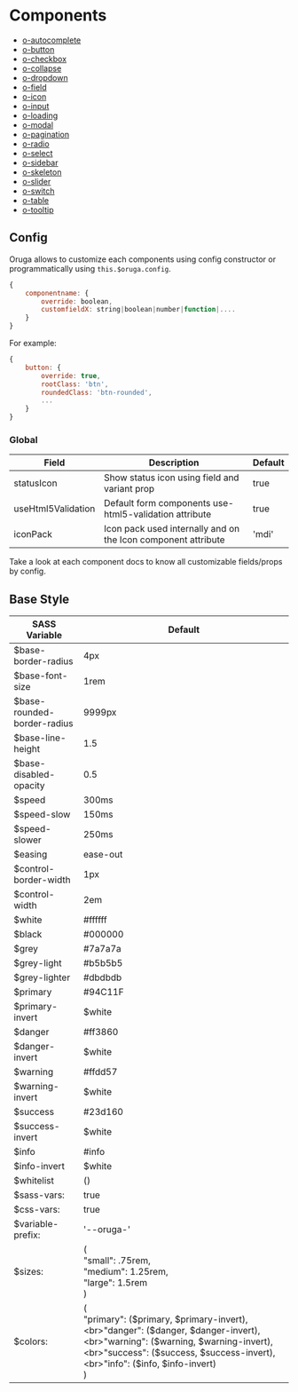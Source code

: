
# Components

- [o-autocomplete](/components/Autocomplete.md)
- [o-button](/components/Button.md)
- [o-checkbox](/components/Checkbox.md)
- [o-collapse](/components/Collapse.md)
- [o-dropdown](/components/Dropdown.md)
- [o-field](/components/Field.md)
- [o-icon](/components/Icon.md)
- [o-input](/components/Input.md)
- [o-loading](/components/Loading.md)
- [o-modal](/components/Modal.md)
- [o-pagination](/components/Pagination.md)
- [o-radio](/components/Radio.md)
- [o-select](/components/Select.md)
- [o-sidebar](/components/Sidebar.md)
- [o-skeleton](/components/Skeleton.md)
- [o-slider](/components/Slider.md)
- [o-switch](/components/Switch.md)
- [o-table](/components/Table.md)
- [o-tooltip](/components/Tooltip.md)

## Config

Oruga allows to customize each components using config constructor or programmatically using `this.$oruga.config`.

```js
{
    componentname: {
        override: boolean,
        customfieldX: string|boolean|number|function|....
    }
}

```

For example:

```js
{
    button: {
        override: true,
        rootClass: 'btn',
        roundedClass: 'btn-rounded',
        ...
    }
}

```

### Global

| Field                             | Description                                                   | Default                       |
| --------------------------------- | ------------------------------------------------------------- | ----------------------------- |
| statusIcon                        | Show status icon using field and variant prop                 | true                          |
| useHtml5Validation                | Default form components use-html5-validation attribute        | true                          |
| iconPack                          | Icon pack used internally and on the Icon component attribute | 'mdi'                         |

Take a look at each component docs to know all customizable fields/props by config.

## Base Style

| SASS Variable                     | Default                       |
| --------------------------------- | ----------------------------- |
| \$base-border-radius              | 4px                           |
| \$base-font-size                  | 1rem                          |
| \$base-rounded-border-radius      | 9999px                        |
| \$base-line-height                | 1.5                           |
| \$base-disabled-opacity           | 0.5                           |
| \$speed                           | 300ms                         |
| \$speed-slow                      | 150ms                         |
| \$speed-slower                    | 250ms                         |
| \$easing                          | ease-out                      |
| \$control-border-width            | 1px                           |
| \$control-width                   | 2em                           |
| \$white                           | #ffffff                       |
| \$black                           | #000000                       |
| \$grey                            | #7a7a7a                       |
| \$grey-light                      | #b5b5b5                       |
| \$grey-lighter                    | #dbdbdb                       |
| \$primary                         | #94C11F                       |
| \$primary-invert                  | $white                        |
| \$danger                          | #ff3860                       |
| \$danger-invert                   | $white                        |
| \$warning                         | #ffdd57                       |
| \$warning-invert                  | $white                        |
| \$success                         | #23d160                       |
| \$success-invert                  | $white                        |
| \$info                            | #info                         |
| \$info-invert                     | $white                        |
| \$whitelist                       | ()                            |
| \$sass-vars:                      | true                          |
| \$css-vars:                       | true                          |
| \$variable-prefix:                | '--oruga-'                    |
| \$sizes:                          | (<br>"small": .75rem,<br>"medium": 1.25rem,<br>"large": 1.5rem<br>) |
| \$colors:                         | (<br>"primary": ($primary, $primary-invert),<br>"danger": ($danger, $danger-invert),<br>"warning": ($warning, $warning-invert),<br>"success": ($success, $success-invert),<br>"info": ($info, $info-invert)<br>) |
